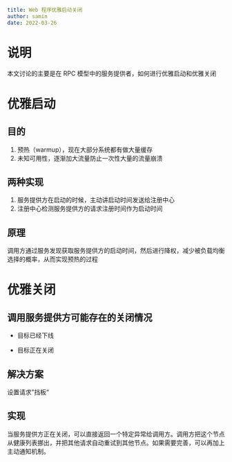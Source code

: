 ```yaml
title: Web 程序优雅启动关闭 
author: samin
date: 2022-03-26
```

# 说明

本文讨论的主要是在 RPC 模型中的服务提供者，如何进行优雅启动和优雅关闭

# 优雅启动

## 目的

1. 预热（warmup），现在大部分系统都有做大量缓存
2. 未知可用性，逐渐加大流量防止一次性大量的流量崩溃

## 两种实现

1. 服务提供方在启动的时候，主动讲启动时间发送给注册中心
2. 注册中心检测服务提供方的请求注册时间作为启动时间

## 原理

调用方通过服务发现获取服务提供方的启动时间，然后进行降权，减少被负载均衡选择的概率，从而实现预热的过程

# 优雅关闭

## 调用服务提供方可能存在的关闭情况

- 目标已经下线

- 目标正在关闭

## 解决方案

设置请求”挡板“

## 实现

当服务提供方正在关闭，可以直接返回一个特定异常给调用方。调用方把这个节点从健康列表挪出，并把其他请求自动重试到其他节点。如果需要完善，可以再加上主动通知机制。